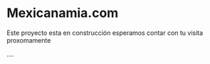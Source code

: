 # Mexicanamia.com


Este proyecto esta en construcción esperamos contar con tu visita proxomamente

....
